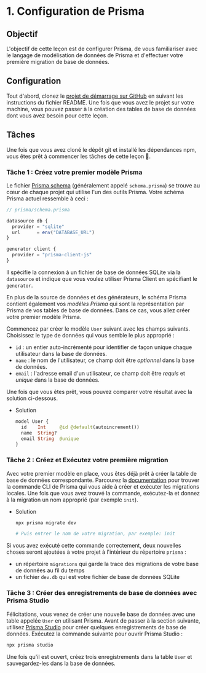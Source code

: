 # 1. Configuration de Prisma

## Objectif

L'objectif de cette leçon est de configurer Prisma, de vous familiariser avec le langage de modélisation de données de Prisma et d'effectuer votre première migration de base de données.

## Configuration

Tout d'abord, clonez le [projet de démarrage sur GitHub](https://github.com/Jolg42/prisma-workshop) en suivant les instructions du fichier README. Une fois que vous avez le projet sur votre machine, vous pouvez passer à la création des tables de base de données dont vous avez besoin pour cette leçon.

## Tâches

Une fois que vous avez cloné le dépôt git et installé les dépendances npm, vous êtes prêt à commencer les tâches de cette leçon 💪.

### Tâche 1 : Créez votre premier modèle Prisma

Le fichier [Prisma schema](https://www.prisma.io/docs/reference/tools-and-interfaces/prisma-schema) (généralement appelé `schema.prisma`) se trouve au cœur de chaque projet qui utilise l'un des outils Prisma. Votre schéma Prisma actuel ressemble à ceci :

```jsx
// prisma/schema.prisma

datasource db {
  provider = "sqlite"
  url      = env("DATABASE_URL")
}

generator client {
  provider = "prisma-client-js"
}
```

Il spécifie la connexion à un fichier de base de données SQLite via la `datasource` et indique que vous voulez utiliser Prisma Client en spécifiant le `generator`.

En plus de la source de données et des générateurs, le schéma Prisma contient également vos *modèles Prisma* qui sont la représentation par Prisma de vos tables de base de données. Dans ce cas, vous allez créer votre premier modèle Prisma.

Commencez par créer le modèle `User` suivant avec les champs suivants. Choisissez le type de données qui vous semble le plus approprié :

- `id` : un entier auto-incrémenté pour identifier de façon unique chaque utilisateur dans la base de données.
- `name` : le nom de l'utilisateur, ce champ doit être *optionnel* dans la base de données.
- `email` : l'adresse email d'un utilisateur, ce champ doit être *requis* et *unique* dans la base de données.

Une fois que vous êtes prêt, vous pouvez comparer votre résultat avec la solution ci-dessous.

- Solution
    
    ```graphql
    model User {
      id    Int     @id @default(autoincrement())
      name  String?
      email String  @unique
    }
    ```
    

### Tâche 2 : Créez et Exécutez votre première migration

Avec votre premier modèle en place, vous êtes déjà prêt à créer la table de base de données correspondante. Parcourez la [documentation](https://www.prisma.io/docs/concepts/components/prisma-migrate) pour trouver la commande CLI de Prisma qui vous aide à créer et exécuter les migrations locales. Une fois que vous avez trouvé la commande, exécutez-la et donnez à la migration un nom approprié (par exemple `init`).

- Solution
    
    ```bash
    npx prisma migrate dev
    
    # Puis entrer le nom de votre migration, par exemple: init
    ```
    

Si vous avez exécuté cette commande correctement, deux nouvelles choses seront ajoutées à votre projet à l'intérieur du répertoire `prisma` :

- un répertoire `migrations` qui garde la trace des migrations de votre base de données au fil du temps
- un fichier `dev.db` qui est votre fichier de base de données SQLite

### Tâche 3 : Créer des enregistrements de base de données avec Prisma Studio

Félicitations, vous venez de créer une nouvelle base de données avec une table appelée `User` en utilisant Prisma. Avant de passer à la section suivante, utilisez [Prisma Studio](https://www.prisma.io/studio) pour créer quelques enregistrements de base de données. Exécutez la commande suivante pour ouvrir Prisma Studio :

```bash
npx prisma studio
```

Une fois qu'il est ouvert, créez trois enregistrements dans la table `User` et sauvegardez-les dans la base de données.
